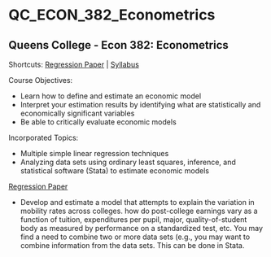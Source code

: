 # QC_ECON_382_Econometrics
## Queens College - Econ 382: Econometrics

Shortcuts: 
[Regression Paper](https://github.com/eng-jonathan/QC_ECON_382_Econometrics/blob/master/regression%20paper/regression_paper.pdf) |
[Syllabus](https://github.com/eng-jonathan/QC_ECON_382_Econometrics/blob/master/syllabus/syllabus_econ382.pdf)

Course Objectives:
* Learn how to define and estimate an economic model
* Interpret your estimation results by identifying what are statistically and economically significant variables
* Be able to critically evaluate economic models

Incorporated Topics:
* Multiple simple linear regression techniques
* Analyzing data sets using ordinary least squares, inference, and statistical software (Stata) to estimate economic models

[Regression Paper](https://github.com/eng-jonathan/QC_ECON_382_Econometrics/blob/master/regression%20paper/regression_paper.pdf)
* Develop and estimate a model that attempts to explain the variation in mobility rates across colleges. how do post-college earnings vary as a function of tuition, expenditures per pupil, major, quality-of-student body as measured by performance on a standardized test, etc.  You may find a need to combine two or more data sets (e.g., you may want to combine information from the data sets. This can be done in Stata.
